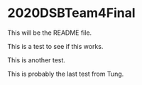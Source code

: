 # 2020DSBTeam4Final

This will be the README file. 

This is a test to see if this works. 

This is another test. 

This is probably the last test from Tung. 

